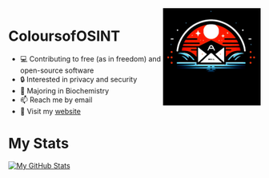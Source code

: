  <a href="https://coloursofosint.com">
  <img src="https://raw.githubusercontent.com/ColoursofOSINT/ColoursofOSINT/main/assests/Man.jpg" alt="Logo" style="width:195px;height:195px;" <img align="right">
</a> 

# ColoursofOSINT
- 💻 Contributing to free (as in freedom) and open-source software
- 🔒 Interested in privacy and security   
- 🏫 Majoring in Biochemistry
- 📫 Reach me by email
- 👀 Visit my [website](https://archmail.org)
# My Stats

 [![My GitHub Stats](https://github-readme-stats.vercel.app/api/?username=ColoursofOSINT&count_private=true&theme=tokyonight&showicons=true)]() 



<!--
<picture>
  <source media="(prefers-color-scheme: dark)" srcset="https://raw.githubusercontent.com/coloursofosint/coloursofosint/snake/github-contribution-grid-snake-dark.svg">
  <source media="(prefers-color-scheme: light)" srcset="https://raw.githubusercontent.com/coloursofosint/coloursofosint/snake/github-contribution-grid-snake.svg">
  <img alt="github contribution grid snake animation" src="https://raw.githubusercontent.com/coloursofosint/coloursofosint/snake/github-contribution-grid-snake.svg">
</picture>

--> 
